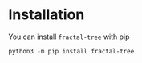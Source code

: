 # Installation

You can install `fractal-tree` with pip
```
python3 -m pip install fractal-tree
```
